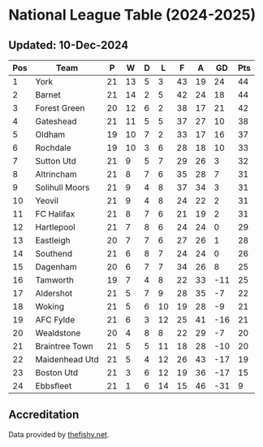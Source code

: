 # National League Table (2024-2025)
## Updated: 10-Dec-2024

| Pos | Team | P | W | D | L | F | A | GD | Pts |
| --- | --- | --- | --- | --- | --- | --- | --- | --- | --- |
| 1 | York | 21 | 13 | 5 | 3 | 43 | 19 | 24 | 44 |
| 2 | Barnet | 21 | 14 | 2 | 5 | 42 | 24 | 18 | 44 |
| 3 | Forest Green | 20 | 12 | 6 | 2 | 38 | 17 | 21 | 42 |
| 4 | Gateshead | 21 | 11 | 5 | 5 | 37 | 27 | 10 | 38 |
| 5 | Oldham | 19 | 10 | 7 | 2 | 33 | 17 | 16 | 37 |
| 6 | Rochdale | 19 | 10 | 3 | 6 | 28 | 18 | 10 | 33 |
| 7 | Sutton Utd | 21 | 9 | 5 | 7 | 29 | 26 | 3 | 32 |
| 8 | Altrincham | 21 | 8 | 7 | 6 | 35 | 28 | 7 | 31 |
| 9 | Solihull Moors | 21 | 9 | 4 | 8 | 37 | 34 | 3 | 31 |
| 10 | Yeovil | 21 | 9 | 4 | 8 | 24 | 22 | 2 | 31 |
| 11 | FC Halifax | 21 | 8 | 7 | 6 | 21 | 19 | 2 | 31 |
| 12 | Hartlepool | 21 | 7 | 8 | 6 | 24 | 24 | 0 | 29 |
| 13 | Eastleigh | 20 | 7 | 7 | 6 | 27 | 26 | 1 | 28 |
| 14 | Southend | 21 | 6 | 8 | 7 | 24 | 24 | 0 | 26 |
| 15 | Dagenham | 20 | 6 | 7 | 7 | 34 | 26 | 8 | 25 |
| 16 | Tamworth | 19 | 7 | 4 | 8 | 22 | 33 | -11 | 25 |
| 17 | Aldershot | 21 | 5 | 7 | 9 | 28 | 35 | -7 | 22 |
| 18 | Woking | 21 | 5 | 6 | 10 | 19 | 28 | -9 | 21 |
| 19 | AFC Fylde | 21 | 6 | 3 | 12 | 25 | 41 | -16 | 21 |
| 20 | Wealdstone | 20 | 4 | 8 | 8 | 22 | 29 | -7 | 20 |
| 21 | Braintree Town | 21 | 5 | 5 | 11 | 18 | 28 | -10 | 20 |
| 22 | Maidenhead Utd | 21 | 5 | 4 | 12 | 26 | 43 | -17 | 19 |
| 23 | Boston Utd | 21 | 3 | 6 | 12 | 19 | 36 | -17 | 15 |
| 24 | Ebbsfleet | 21 | 1 | 6 | 14 | 15 | 46 | -31 | 9 |

## Accreditation 

Data provided by [thefishy.net](https://www.thefishy.net/).